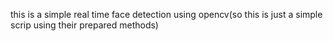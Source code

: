 <p> this is a simple real time face detection using opencv(so this is just a simple scrip using their prepared methods)</p>
